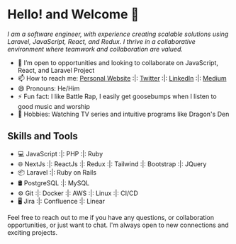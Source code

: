 # Hello! and Welcome 👋 
*I am a software engineer, with experience creating scalable solutions using Laravel, JavaScript, React, and Redux. I thrive in a collaborative environment where teamwork and collaboration are valued.*

- 🤔 I’m open to opportunities and looking to collaborate on JavaScript, React, and Laravel Project
- 📫 How to reach me: [Personal Website](https://www.mrprotocoll.me) :|: [Twitter](https://twitter.com/dprotocoll) :|:  [LinkedIn](https://www.linkedin.com/in/mrprotocoll) :|:  [Medium](https://medium.com/@mrprotocoll)
- 😄 Pronouns: He/Him
- ⚡ Fun fact: I like Battle Rap, I easily get goosebumps when I listen to good music and worship
-  🌱 Hobbies: Watching TV series and intuitive programs like Dragon's Den

## Skills and Tools

- 💻 JavaScript :|: PHP :|: Ruby
- 🌐 NextJs :|: ReactJs :|: Redux :|: Tailwind :|: Bootstrap :|: JQuery
- 📦 Laravel :|: Ruby on Rails
- 🛢️ PostgreSQL :|: MySQL
- ⚙️ Git :|: Docker :|: AWS :|: Linux :|: CI/CD
- 🖥️ Jira :|: Confluence :|: Linear

Feel free to reach out to me if you have any questions, or collaboration opportunities, or just want to chat. I'm always open to new connections and exciting projects.
